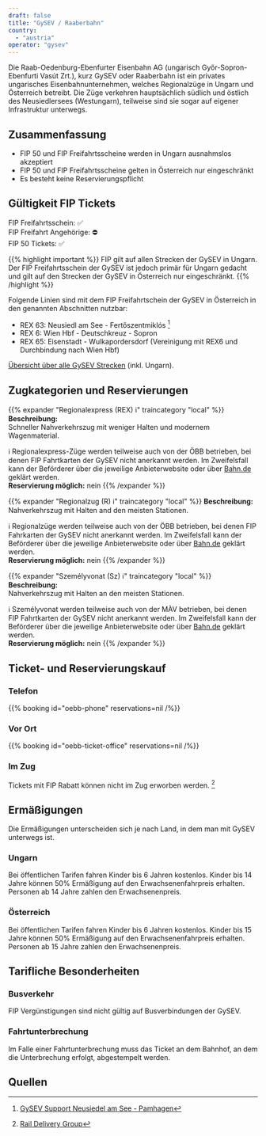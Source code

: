 ```yaml
---
draft: false
title: "GySEV / Raaberbahn"
country:
  - "austria"
operator: "gysev"
---
```


Die Raab-Oedenburg-Ebenfurter Eisenbahn AG (ungarisch Győr-Sopron-Ebenfurti Vasút Zrt.), kurz GySEV oder Raaberbahn ist ein privates ungarisches Eisenbahnunternehmen, welches Regionalzüge in Ungarn und Österreich betreibt. Die Züge verkehren hauptsächlich südlich und östlich des Neusiedlersees (Westungarn), teilweise sind sie sogar auf eigener Infrastruktur unterwegs.

## Zusammenfassung

- FIP 50 und FIP Freifahrtsscheine werden in Ungarn ausnahmslos akzeptiert
- FIP 50 und FIP Freifahrtsscheine gelten in Österreich nur eingeschränkt
- Es besteht keine Reservierungspflicht

## Gültigkeit FIP Tickets

FIP Freifahrtsschein: ✅ \
FIP Freifahrt Angehörige: ⛔ \
FIP 50 Tickets: ✅

{{% highlight important %}}
FIP gilt auf allen Strecken der GySEV in Ungarn. Der FIP Freifahrtsschein der GySEV ist jedoch primär für Ungarn gedacht und gilt auf den Strecken der GySEV in Österreich nur eingeschränkt.
{{% /highlight %}}

Folgende Linien sind mit dem FIP Freifahrtschein der GySEV in Österreich in den genannten Abschnitten nutzbar:

- REX 63: Neusiedl am See - Fertőszentmiklós [^2]
- REX 6: Wien Hbf - Deutschkreuz - Sopron
- REX 65: Eisenstadt - Wulkapordersdorf (Vereinigung mit REX6 und Durchbindung nach Wien Hbf)

[Übersicht über alle GySEV Strecken](https://www2.GySEV.hu/de/vasutvonalak) (inkl. Ungarn).

## Zugkategorien und Reservierungen

{{% expander "Regionalexpress (REX) ℹ️" traincategory "local" %}}
**Beschreibung:** \
Schneller Nahverkehrszug mit weniger Halten und modernem Wagenmaterial.

ℹ️ Regionalexpress-Züge werden teilweise auch von der ÖBB betrieben, bei denen FIP Fahrtkarten der GySEV nicht anerkannt werden. Im Zweifelsfall kann der Beförderer über die jeweilige Anbieterwebsite oder über [Bahn.de](https://www.bahn.de) geklärt werden. \
**Reservierung möglich:** nein
{{% /expander %}}

{{% expander "Regionalzug (R) ℹ️" traincategory "local" %}}
**Beschreibung:** \
Nahverkehrszug mit Halten and den meisten Stationen.

ℹ️ Regionalzüge werden teilweise auch von der ÖBB betrieben, bei denen FIP Fahrkarten der GySEV nicht anerkannt werden. Im Zweifelsfall kann der Beförderer über die jeweilige Anbieterwebsite oder über [Bahn.de](https://www.bahn.de) geklärt werden. \
**Reservierung möglich:** nein
{{% /expander %}}

{{% expander "Személyvonat (Sz) ℹ️" traincategory "local" %}}
**Beschreibung:** \
Nahverkehrszug mit Halten an den meisten Stationen.

ℹ️ Személyvonat werden teilweise auch von der MÀV betrieben, bei denen FIP Fahrtkarten der GySEV nicht anerkannt werden. Im Zweifelsfall kann der Beförderer über die jeweilige Anbieterwebsite oder über [Bahn.de](https://www.bahn.de) geklärt werden. \
**Reservierung möglich:** nein
{{% /expander %}}

## Ticket- und Reservierungskauf

### Telefon

{{% booking id="oebb-phone" reservations=nil /%}}

### Vor Ort

{{% booking id="oebb-ticket-office" reservations=nil /%}}

### Im Zug

Tickets mit FIP Rabatt können nicht im Zug erworben werden. [^1]

## Ermäßigungen

Die Ermäßigungen unterscheiden sich je nach Land, in dem man mit GySEV unterwegs ist.

### Ungarn

Bei öffentlichen Tarifen fahren Kinder bis 6 Jahren kostenlos. Kinder bis 14 Jahre können 50% Ermäßigung auf den Erwachsenenfahrpreis erhalten. Personen ab 14 Jahre zahlen den Erwachsenenpreis.

### Österreich

Bei öffentlichen Tarifen fahren Kinder bis 6 Jahren kostenlos. Kinder bis 15 Jahre können 50% Ermäßigung auf den Erwachsenenfahrpreis erhalten. Personen ab 15 Jahre zahlen den Erwachsenenpreis.

## Tarifliche Besonderheiten

### Busverkehr

FIP Vergünstigungen sind nicht gültig auf Busverbindungen der GySEV.

### Fahrtunterbrechung

Im Falle einer Fahrtunterbrechung muss das Ticket an dem Bahnhof, an dem die Unterbrechung erfolgt, abgestempelt werden.

## Quellen

[^1]: [Rail Delivery Group](https://www.raildeliverygroup.com/rst/europe-and-fip.html#Tips)

[^2]: [GySEV Support Neusiedel am See - Pamhagen](https://github.com/fipguide/fipguide.github.io/issues/278)
